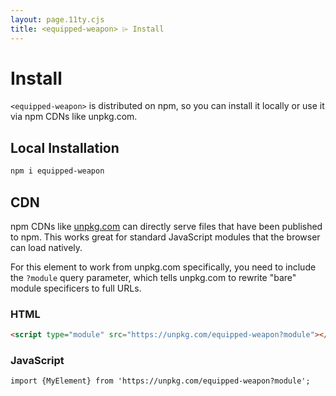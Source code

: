 ```yaml
---
layout: page.11ty.cjs
title: <equipped-weapon> ⌲ Install
---
```


# Install

`<equipped-weapon>` is distributed on npm, so you can install it locally or use it via npm CDNs like unpkg.com.

## Local Installation

```bash
npm i equipped-weapon
```

## CDN

npm CDNs like [unpkg.com]() can directly serve files that have been published to npm. This works great for standard JavaScript modules that the browser can load natively.

For this element to work from unpkg.com specifically, you need to include the `?module` query parameter, which tells unpkg.com to rewrite "bare" module specificers to full URLs.

### HTML

```html
<script type="module" src="https://unpkg.com/equipped-weapon?module"></script>
```

### JavaScript

```html
import {MyElement} from 'https://unpkg.com/equipped-weapon?module';
```
